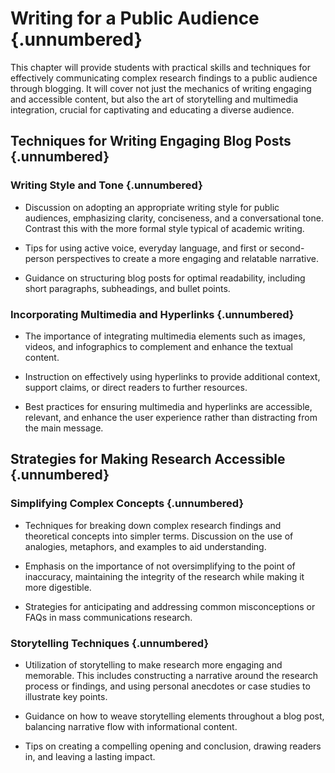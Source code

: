 # Writing for a Public Audience {.unnumbered}

This chapter will provide students with practical skills and techniques for effectively communicating complex research findings to a public audience through blogging. It will cover not just the mechanics of writing engaging and accessible content, but also the art of storytelling and multimedia integration, crucial for captivating and educating a diverse audience.

## Techniques for Writing Engaging Blog Posts {.unnumbered}

### Writing Style and Tone {.unnumbered}

- Discussion on adopting an appropriate writing style for public audiences, emphasizing clarity, conciseness, and a conversational tone. Contrast this with the more formal style typical of academic writing.

- Tips for using active voice, everyday language, and first or second-person perspectives to create a more engaging and relatable narrative.

- Guidance on structuring blog posts for optimal readability, including short paragraphs, subheadings, and bullet points.

### Incorporating Multimedia and Hyperlinks {.unnumbered}

- The importance of integrating multimedia elements such as images, videos, and infographics to complement and enhance the textual content.

- Instruction on effectively using hyperlinks to provide additional context, support claims, or direct readers to further resources.

- Best practices for ensuring multimedia and hyperlinks are accessible, relevant, and enhance the user experience rather than distracting from the main message.

## Strategies for Making Research Accessible {.unnumbered}

### Simplifying Complex Concepts {.unnumbered}

- Techniques for breaking down complex research findings and theoretical concepts into simpler terms. Discussion on the use of analogies, metaphors, and examples to aid understanding.

- Emphasis on the importance of not oversimplifying to the point of inaccuracy, maintaining the integrity of the research while making it more digestible.

- Strategies for anticipating and addressing common misconceptions or FAQs in mass communications research.

### Storytelling Techniques {.unnumbered}

- Utilization of storytelling to make research more engaging and memorable. This includes constructing a narrative around the research process or findings, and using personal anecdotes or case studies to illustrate key points.

- Guidance on how to weave storytelling elements throughout a blog post, balancing narrative flow with informational content.

- Tips on creating a compelling opening and conclusion, drawing readers in, and leaving a lasting impact.
